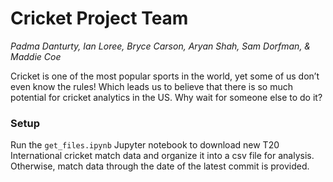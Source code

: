 <h1>Cricket Project Team</h1>
 
<i>Padma Danturty, Ian Loree, Bryce Carson, Aryan Shah, Sam Dorfman, & Maddie Coe</i>

Cricket is one of the most popular sports in the world, yet some of us don’t even know the rules! Which leads us to believe that there is so much potential for cricket analytics in the US. Why wait for someone else to do it?

<h3>Setup</h3>
Run the <code>get_files.ipynb</code> Jupyter notebook to download new T20 International cricket match data and organize it into a csv file for analysis. Otherwise, match data through the date of the latest commit is provided.
